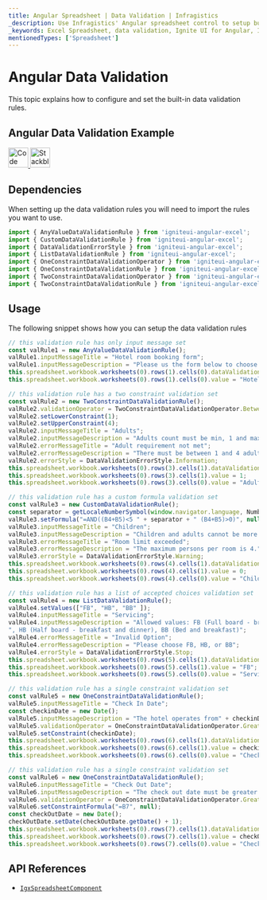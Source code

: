 ```yaml
---
title: Angular Spreadsheet | Data Validation | Infragistics
_description: Use Infragistics' Angular spreadsheet control to setup built-in data validation rules. View Ignite UI for Angular spreadsheet demos!
_keywords: Excel Spreadsheet, data validation, Ignite UI for Angular, Infragistics
mentionedTypes: ['Spreadsheet']
---
```


# Angular Data Validation

This topic explains how to configure and set the built-in data validation rules.

## Angular Data Validation Example

<code-view style="height: 500px"
        data-demos-base-url="{environment:dvDemosBaseUrl}"
        iframe-src="{environment:dvDemosBaseUrl}/excel/spreadsheet-data-validation"
        alt="Angular Data Validation Example"
        github-src="excel/spreadsheet/data-validation"> </code-view>

<html lang="en" xmlns="http://www.w3.org/1999/xhtml">
    <body>
      <a target="_blank" href="https://codesandbox.io/s/github/IgniteUI/igniteui-angular-examples/tree/master/samples/excel/spreadsheet/data-validation?fontsize=14&hidenavigation=1&theme=dark&view=preview&file=/src/app.component.html" rel="noopener noreferrer">
            <img height="40px" style="border-radius: 0rem; max-width: 100%;" alt="Code Sandbox" src="https://static.infragistics.com/xplatform/images/browsers/open-sandbox.png"/>
        </a>
        <a target="_blank" href="https://stackblitz.com/github/IgniteUI/igniteui-angular-examples/tree/master/samples/excel/spreadsheet/data-validation?file=src%2Fapp.component.html" rel="noopener noreferrer">
            <img height="40px" style="border-radius: 0rem; max-width: 100%;" alt="Stackblitz" src="https://static.infragistics.com/xplatform/images/browsers/open-stackblitz.png"/>
        </a>
    </body>
</html>

<div class="divider--half"></div>

## Dependencies

When setting up the data validation rules you will need to import the rules you want to use.

<!-- Angular -->

```ts
import { AnyValueDataValidationRule } from 'igniteui-angular-excel';
import { CustomDataValidationRule } from 'igniteui-angular-excel';
import { DataValidationErrorStyle } from 'igniteui-angular-excel';
import { ListDataValidationRule } from 'igniteui-angular-excel';
import { OneConstraintDataValidationOperator } from 'igniteui-angular-excel';
import { OneConstraintDataValidationRule } from 'igniteui-angular-excel';
import { TwoConstraintDataValidationOperator } from 'igniteui-angular-excel';
import { TwoConstraintDataValidationRule } from 'igniteui-angular-excel';
```

<div class="divider--half"></div>

## Usage

The following snippet shows how you can setup the data validation rules

```ts
// this validation rule has only input message set
const valRule1 = new AnyValueDataValidationRule();
valRule1.inputMessageTitle = "Hotel room booking form";
valRule1.inputMessageDescription = "Please us the form below to choose your accommodation type";
this.spreadsheet.workbook.worksheets(0).rows(1).cells(0).dataValidationRule = valRule1;
this.spreadsheet.workbook.worksheets(0).rows(1).cells(0).value = "Hotel room booking form";

// this validation rule has a two constraint validation set
const valRule2 = new TwoConstraintDataValidationRule();
valRule2.validationOperator = TwoConstraintDataValidationOperator.Between;
valRule2.setLowerConstraint(1);
valRule2.setUpperConstraint(4);
valRule2.inputMessageTitle = "Adults";
valRule2.inputMessageDescription = "Adults count must be min, 1 and max. 4.";
valRule2.errorMessageTitle = "Adult requirement not met";
valRule2.errorMessageDescription = "There must be between 1 and 4 adults per room.";
valRule2.errorStyle = DataValidationErrorStyle.Information;
this.spreadsheet.workbook.worksheets(0).rows(3).cells(1).dataValidationRule = valRule2;
this.spreadsheet.workbook.worksheets(0).rows(3).cells(1).value = 1;
this.spreadsheet.workbook.worksheets(0).rows(3).cells(0).value = "Adults";

// this validation rule has a custom formula validation set
const valRule3 = new CustomDataValidationRule();
const separator = getLocaleNumberSymbol(window.navigator.language, NumberSymbol.Group);
valRule3.setFormula("=AND((B4+B5)<5 " + separator + " (B4+B5)>0)", null);
valRule3.inputMessageTitle = "Children";
valRule3.inputMessageDescription = "Children and adults cannot be more than 4 per room.";
valRule3.errorMessageTitle = "Room limit exceeded";
valRule3.errorMessageDescription = "The maximum persons per room is 4.";
valRule3.errorStyle = DataValidationErrorStyle.Warning;
this.spreadsheet.workbook.worksheets(0).rows(4).cells(1).dataValidationRule = valRule3;
this.spreadsheet.workbook.worksheets(0).rows(4).cells(1).value = 0;
this.spreadsheet.workbook.worksheets(0).rows(4).cells(0).value = "Children";

// this validation rule has a list of accepted choices validation set
const valRule4 = new ListDataValidationRule();
valRule4.setValues(["FB", "HB", "BB" ]);
valRule4.inputMessageTitle = "Servicing";
valRule4.inputMessageDescription = "Allowed values: FB (Full board - breakfast, lunch, and dinner)" +
", HB (Half board - breakfast and dinner), BB (Bed and breakfast)";
valRule4.errorMessageTitle = "Invalid Option";
valRule4.errorMessageDescription = "Please choose FB, HB, or BB";
valRule4.errorStyle = DataValidationErrorStyle.Stop;
this.spreadsheet.workbook.worksheets(0).rows(5).cells(1).dataValidationRule = valRule4;
this.spreadsheet.workbook.worksheets(0).rows(5).cells(1).value = "FB";
this.spreadsheet.workbook.worksheets(0).rows(5).cells(0).value = "Servicing";

// this validation rule has a single constraint validation set
const valRule5 = new OneConstraintDataValidationRule();
valRule5.inputMessageTitle = "Check In Date";
const checkinDate = new Date();
valRule5.inputMessageDescription = "The hotel operates from" + checkinDate;
valRule5.validationOperator = OneConstraintDataValidationOperator.GreaterThanOrEqualTo;
valRule5.setConstraint(checkinDate);
this.spreadsheet.workbook.worksheets(0).rows(6).cells(1).dataValidationRule = valRule5;
this.spreadsheet.workbook.worksheets(0).rows(6).cells(1).value = checkinDate.toLocaleDateString();
this.spreadsheet.workbook.worksheets(0).rows(6).cells(0).value = "Check In Date";

// this validation rule has a single constraint validation set
const valRule6 = new OneConstraintDataValidationRule();
valRule6.inputMessageTitle = "Check Out Date";
valRule6.inputMessageDescription = "The check out date must be greater than the check in date";
valRule6.validationOperator = OneConstraintDataValidationOperator.GreaterThan;
valRule6.setConstraintFormula("=B7", null);
const checkOutDate = new Date();
checkOutDate.setDate(checkOutDate.getDate() + 1);
this.spreadsheet.workbook.worksheets(0).rows(7).cells(1).dataValidationRule = valRule6;
this.spreadsheet.workbook.worksheets(0).rows(7).cells(1).value = checkOutDate.toLocaleDateString();
this.spreadsheet.workbook.worksheets(0).rows(7).cells(0).value = "Check Out Date";
```

## API References

*   [`IgxSpreadsheetComponent`]({environment:dvApiBaseUrl}/products/ignite-ui-angular/api/docs/typescript/latest/classes/igxspreadsheetcomponent.html)
